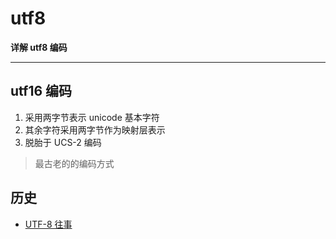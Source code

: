 # utf8

**详解 utf8 编码**

----

## utf16 编码
1. 采用两字节表示 unicode 基本字符
2. 其余字符采用两字节作为映射层表示
3. 脱胎于 UCS-2  编码

> 最古老的的编码方式


## 历史
* [UTF-8 往事](https://zhuanlan.zhihu.com/p/70264909)